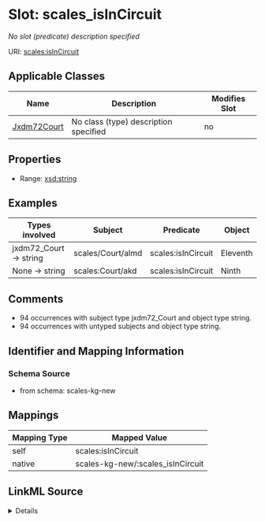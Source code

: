 

# Slot: scales_isInCircuit


_No slot (predicate) description specified_





URI: [scales:isInCircuit](http://schemas.scales-okn.org/rdf/scales#isInCircuit)



<!-- no inheritance hierarchy -->





## Applicable Classes

| Name | Description | Modifies Slot |
| --- | --- | --- |
| [Jxdm72Court](../classes/Jxdm72Court.md) | No class (type) description specified |  no  |







## Properties

* Range: [xsd:string](xsd:string)






## Examples

| Types involved | Subject | Predicate | Object |
| --- | --- | --- | --- |
| jxdm72_Court → string | scales/Court/almd | scales:isInCircuit | Eleventh |
| None → string | scales:Court/akd | scales:isInCircuit | Ninth |


## Comments

* 94 occurrences with subject type jxdm72_Court and object type string.
* 94 occurrences with untyped subjects and object type string.

## Identifier and Mapping Information







### Schema Source


* from schema: scales-kg-new




## Mappings

| Mapping Type | Mapped Value |
| ---  | ---  |
| self | scales:isInCircuit |
| native | scales-kg-new/:scales_isInCircuit |




## LinkML Source

<details>
```yaml
name: scales_isInCircuit
description: No slot (predicate) description specified
comments:
- 94 occurrences with subject type jxdm72_Court and object type string.
- 94 occurrences with untyped subjects and object type string.
examples:
- description: jxdm72_Court → string
  object:
    example_object: Eleventh
    example_object_type: string
    example_predicate: scales:isInCircuit
    example_subject: scales/Court/almd
    example_subject_type: jxdm72_Court
- description: None → string
  object:
    example_object: Ninth
    example_object_type: string
    example_predicate: scales:isInCircuit
    example_subject: scales:Court/akd
    example_subject_type: None
from_schema: scales-kg-new
rank: 1000
slot_uri: scales:isInCircuit
alias: scales_isInCircuit
domain_of:
- jxdm72_Court
range: string

```
</details>